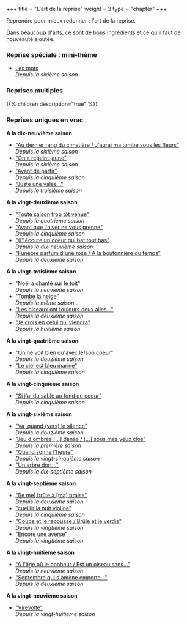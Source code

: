 +++
title = "L'art de la reprise"
weight = 3
type = "chapter"
+++

Reprendre pour mieux redonner : l'art de la reprise.

Dans beaucoup d'arts, ce sont de bons ingrédients et ce qu'il faut de nouveauté ajoutée.

### Reprise spéciale : mini-thème

  - [Les mots](../tags/les-mots/)<br>*Depuis la sixième saison*

### Reprises multiples

{{% children description="true" %}}

### Reprises uniques en vrac

**A la dix-neuvième saison**
- ["Au dernier rang du cimetière / J'aurai ma tombe sous les fleurs"](../seasons/19_dix_neuvieme_saison/au_dernier_jour)<br>*Depuis la sixième saison*
- ["On a repeint jaune"](../seasons/19_dix_neuvieme_saison/ce_temps_la)<br>*Depuis la sixième saison*
- ["Avant de partir"](../seasons/19_dix_neuvieme_saison/cerisiers_du_printemps)<br>*Depuis la cinquième saison*
- ["Juste une valse..."](../seasons/19_dix_neuvieme_saison/charme)<br>*Depuis la troisième saison*

**A la vingt-deuxième saison**
- ["Toute saison trop tôt venue"](../seasons/22_vingt_deuxieme_saison/toute_saison)<br>*Depuis la quatrième saison*
- ["Avant que l'hiver ne vous prenne"](../seasons/22_vingt_deuxieme_saison/automne_serein)<br>*Depuis la cinquième saison*
- ["(j')écoute un coeur qui bat tout bas"](../seasons/22_vingt_deuxieme_saison/vers_plus_d_amour)<br>*Depuis la dix-neuvième saison*
- ["Funèbre parfum d'une rose / A la boutonnière du temps"](../seasons/22_vingt_deuxieme_saison/parfum_d_octobre)<br>*Depuis la deuxième saison*

**A la vingt-troisième saison**
- ["Noël a chanté sur le toit"](../seasons/23_vingt_troisieme_saison/noel_lumieres)<br>*Depuis la neuvième saison*
- ["Tombe la neige"](../seasons/23_vingt_troisieme_saison/tombe_la_neige)<br>*Depuis la même saison...*
- ["Les oiseaux ont toujours deux ailes..."](../seasons/23_vingt_troisieme_saison/reves_d_oiseaux)<br>*Depuis la deuxième saison*
- ["Je crois en celui qui viendra"](../seasons/23_vingt_troisieme_saison/les_trois_ages_de_la_femme)<br>*Depuis la huitième saison*

**A la vingt-quatrième saison**
- ["On ne voit bien qu'avec le/son coeur"](../seasons/24_vingt_quatrieme_saison/l_amour_parfait)<br>*Depuis la douzième saison*
- ["Le ciel est bleu marine"](../seasons/24_vingt_quatrieme_saison/naissance_de_l_aube)<br>*Depuis la cinquième saison*

**A la vingt-cinquième saison**
- ["Si j'ai du sable au fond du coeur"](../seasons/25_vingt_cinquieme_saison/grain_a_grain)<br>*Depuis la cinquième saison*

**A la vingt-sixième saison**
- ["Va, quand (vers) le silence"](../seasons/26_vingt_sixieme_saison/va_dans_le_soir)<br>*Depuis la douzième saison*
- ["Jeu d'ombres [...] danse / [...] sous mes yeux clos"](../seasons/26_vingt_sixieme_saison/sieste_sur_l_herbe)<br>*Depuis la première saison*
- ["Quand sonne l'heure"](../seasons/26_vingt_sixieme_saison/l_echo)<br>*Depuis la vingt-cinquième saison*
- ["Un arbre dort..."](../seasons/26_vingt_sixieme_saison/quatre_soupirs)<br>*Depuis la dix-septième saison*

**A la vingt-septième saison**
- ["[je me] brûle à [ma] braise"](../seasons/27_vingt_septieme_saison/si)<br>*Depuis la deuxième saison*
- ["cueillir la nuit violine"](../seasons/27_vingt_septieme_saison/la_nuit_violine)<br>*Depuis la cinquième saison*
- ["Coupe et je repousse / Brûle et je verdis"](../seasons/27_vingt_septieme_saison/la_revolte_de_gaia)<br>*Depuis la vingtième saison*
- ["Encore une averse"](../seasons/27_vingt_septieme_saison/l_averse)<br>*Depuis la vingtième saison*

**A la vingt-huitième saison**
- ["A l'âge où le bonheur / Est un oiseau sans..."](../seasons/28_vingt_huitieme_saison/l_age_sourit)<br>*Depuis la neuvième saison*
- ["Septembre qui s'amène emporte..."](../seasons/28_vingt_huitieme_saison/equinoxes)<br>*Depuis la deuxième saison*

**A la vingt-neuvième saison**
- ["Virevolte"](../seasons/29_vingt_neuvieme_saison/l_automne_est_vraiment_la)<br>*Depuis la vingt-huitième saison*
